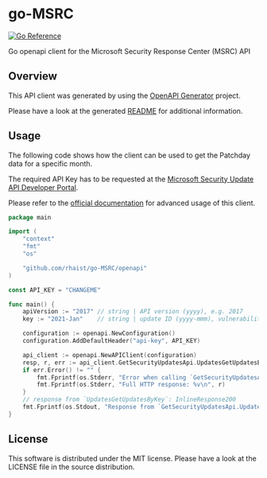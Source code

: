 # go-MSRC

[![Go Reference](https://pkg.go.dev/badge/github.com/rhaist/go-MSRC/openapi.svg)](https://pkg.go.dev/github.com/rhaist/go-MSRC/openapi)

Go openapi client for the Microsoft Security Response Center (MSRC) API

## Overview

This API client was generated by using the [OpenAPI Generator](https://openapi-generator.tech) project.

Please have a look at the generated [README](openapi/README.md) for additional information.

## Usage

The following code shows how the client can be used to get the Patchday data for
a specific month.

The required API Key has to be requested at the
[Microsoft Security Update API Developer Portal](https://portal.msrc.microsoft.com/en-us/developer).

Please refer to the [official documentation](https://pkg.go.dev/github.com/rhaist/go-MSRC/openapi)
for advanced usage of this client.

```go
package main

import (
	"context"
	"fmt"
	"os"

	"github.com/rhaist/go-MSRC/openapi"
)

const API_KEY = "CHANGEME"

func main() {
	apiVersion := "2017" // string | API version (yyyy), e.g. 2017
	key := "2021-Jan"    // string | update ID (yyyy-mmm), vulnerability ID (CVE number), or year (yyyy)

	configuration := openapi.NewConfiguration()
	configuration.AddDefaultHeader("api-key", API_KEY)

	api_client := openapi.NewAPIClient(configuration)
	resp, r, err := api_client.GetSecurityUpdatesApi.UpdatesGetUpdatesByKey(context.Background(), key).ApiVersion(apiVersion).Execute()
	if err.Error() != "" {
		fmt.Fprintf(os.Stderr, "Error when calling `GetSecurityUpdatesApi.UpdatesGetUpdatesByKey``: %v\n", err)
		fmt.Fprintf(os.Stderr, "Full HTTP response: %v\n", r)
	}
	// response from `UpdatesGetUpdatesByKey`: InlineResponse200
	fmt.Fprintf(os.Stdout, "Response from `GetSecurityUpdatesApi.UpdatesGetUpdatesByKey`: %v\n", resp)
}
```


## License

This software is distributed under the MIT license.
Please have a look at the LICENSE file in the source distribution.